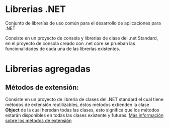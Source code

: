 # Librerias .NET
Conjunto de librerías de uso común para el desarrollo de aplicaciones para .NET

Consiste en un proyecto de consola y librerias de clase del .net Standard, en el proyecto de consola creado con .net core se prueban las funcionalidades de cada una de las librerías existentes.

# Librerias agregadas
<h2>Métodos de extensión:</h2>
<p>Consiste en un proyecto de libreria de clases del .NET standard el cual tiene métodos de extensión reutilizables, éstos métodos extienden la clase <b>Object</b> de la cual heredan todas las clases, esto significa que los métodos estarán disponibles en todas las clases existente y futuras. <a href='https://docs.microsoft.com/en-us/dotnet/csharp/programming-guide/classes-and-structs/extension-methods' target="_blank">Más información sobre los métodos de extensión</a><p/>
